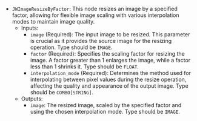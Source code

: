 - `JWImageResizeByFactor`: This node resizes an image by a specified factor, allowing for flexible image scaling with various interpolation modes to maintain image quality.
    - Inputs:
        - `image` (Required): The input image to be resized. This parameter is crucial as it provides the source image for the resizing operation. Type should be `IMAGE`.
        - `factor` (Required): Specifies the scaling factor for resizing the image. A factor greater than 1 enlarges the image, while a factor less than 1 shrinks it. Type should be `FLOAT`.
        - `interpolation_mode` (Required): Determines the method used for interpolating between pixel values during the resize operation, affecting the quality and appearance of the output image. Type should be `COMBO[STRING]`.
    - Outputs:
        - `image`: The resized image, scaled by the specified factor and using the chosen interpolation mode. Type should be `IMAGE`.
